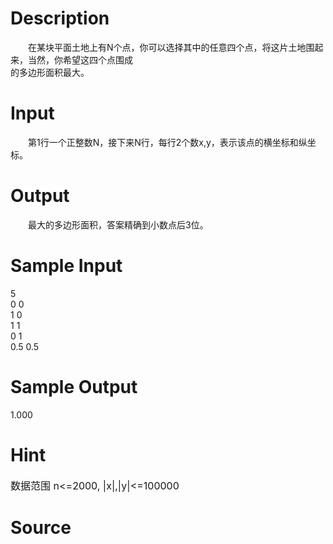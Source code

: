 
# Description

<div class="content"><p>　　在某块平面土地上有N个点，你可以选择其中的任意四个点，将这片土地围起来，当然，你希望这四个点围成<br/>
的多边形面积最大。</p></div>

# Input

<div class="content"><p>　　第1行一个正整数N，接下来N行，每行2个数x,y，表示该点的横坐标和纵坐标。</p></div>

# Output

<div class="content"><p>　　最大的多边形面积，答案精确到小数点后3位。</p></div>

# Sample Input

<div class="content"><span class="sampledata">5<br/>
0 0<br/>
1 0<br/>
1 1<br/>
0 1<br/>
0.5 0.5</span></div>

# Sample Output

<div class="content"><span class="sampledata">1.000</span></div>

# Hint

<div class="content"><p></p><p><span style="font-size: medium">数据范围 n&lt;=2000, |x|,|y|&lt;=100000</span></p><p></p></div>

# Source

<div class="content"><p><a href="problemset.php?search="></a></p></div>

